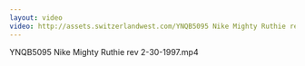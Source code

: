 ```yaml
---
layout: video
video: http://assets.switzerlandwest.com/YNQB5095 Nike Mighty Ruthie rev 2-30-1997.mp4
---
```

YNQB5095 Nike Mighty Ruthie rev 2-30-1997.mp4
